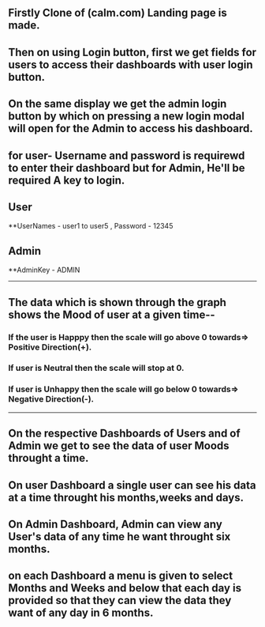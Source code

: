 ## Firstly Clone of (calm.com) Landing page is made.

## Then on using Login button, first we get fields for users to access their dashboards with user login button.

## On the same display we get the admin login button by which on pressing a new login modal will open for the Admin to access his dashboard.

## for user- Username and password is requirewd to enter their dashboard but for Admin, He'll be required A key to login.

## User
**UserNames - user1 to user5 , Password - 12345
## Admin 
**AdminKey -  ADMIN

-------------------------------------------------------------------------------------------------------------------------------------------------------------------
## The data which is shown through the graph shows the Mood of user at a given time--
### If the user is Happpy then the scale will go above 0 towards=> Positive Direction(+).
### If user is Neutral then the scale will stop at 0. 
### If user is Unhappy then the scale will go below 0 towards=> Negative Direction(-).
--------------------------------------------------------------------------------------------------------------------------------------------------------------------

## On the respective Dashboards of Users and of Admin we get to see the data of user Moods throught a time.

## On user Dashboard a single user can see his data at a time throught his months,weeks and days.

## On Admin Dashboard, Admin can view any User's data of any time he want throught six months.

## on each Dashboard a menu is given to select Months and Weeks and below that each day is provided so that they can view the data they want of any day in 6 months.
